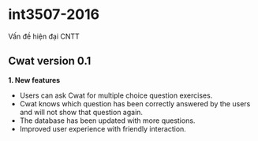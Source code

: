 # int3507-2016
Vấn đề hiện đại CNTT

## Cwat version 0.1

**1. New features**
- Users can ask Cwat for multiple choice question exercises.
- Cwat knows which question has been correctly answered by the users and will not show that question again.
- The database has been updated with more questions.
- Improved user experience with friendly interaction.
